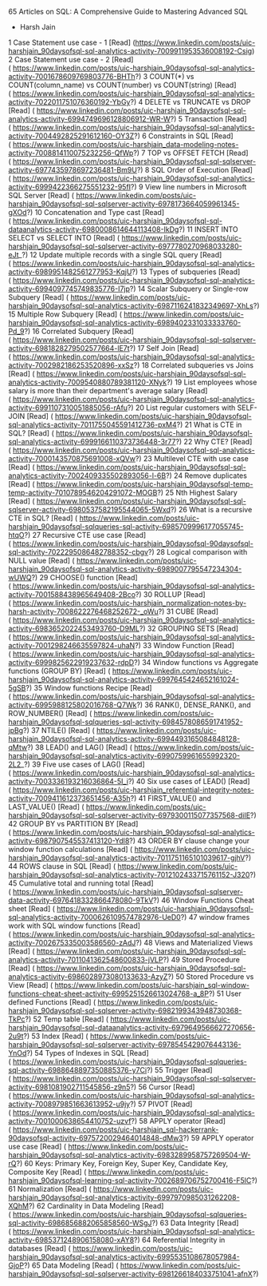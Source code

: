 65 Articles on SQL: 
A Comprehensive Guide to Mastering Advanced SQL 
- Harsh Jain

 1	Case Statement use case - 1	[Read]	(https://www.linkedin.com/posts/uic-harshjain_90daysofsql-sql-analytics-activity-7009911953536008192-Csig)
2	Case Statement use case - 2	[Read]	( https://www.linkedin.com/posts/uic-harshjain_90daysofsql-sql-analytics-activity-7001678609769803776-BHTh?)
3	COUNT(*) vs COUNT(column_name) vs COUNT(number) vs COUNT(string)	[Read]	( https://www.linkedin.com/posts/uic-harshjain_90daysofsql-sql-analytics-activity-7022011751076360192-YbGy?)
4	DELETE vs TRUNCATE vs DROP	[Read]	( https://www.linkedin.com/posts/uic-harshjain_90daysofsql-sql-analytics-activity-6994749696128806912-WR-W?)
5	Transaction	[Read]	( https://www.linkedin.com/posts/uic-harshjain_90daysofsql-sql-analytics-activity-7004492825291612160-OY3Z?)
6	Constraints in SQL	[Read]	( https://www.linkedin.com/posts/uic-harshjain_data-modeling-notes-activity-7008814110075232256-QfWp?)
7	TOP vs OFFSET FETCH	[Read]	( https://www.linkedin.com/posts/uic-harshjain_90daysofsql-sql-sqlserver-activity-6977435978697236481-Bm9U?)
8	SQL Order of Execution	[Read]	( https://www.linkedin.com/posts/uic-harshjain_90daysofsql-sql-analytics-activity-6999422366275551232-95fI?)
9	View line numbers in Microsoft SQL Server	[Read]	( https://www.linkedin.com/posts/uic-harshjain_90daysofsql-sql-sqlserver-activity-6978173664059961345-gXOd?)
10	Concatenation and Type cast	[Read]	( https://www.linkedin.com/posts/uic-harshjain_90daysofsql-sql-dataanalytics-activity-6980008614644113408-IkDg?)
11	INSERT INTO SELECT vs SELECT INTO	[Read]	( https://www.linkedin.com/posts/uic-harshjain_90daysofsql-sql-sqlserver-activity-6977780270968033280-eJt_?)
12	Update multiple records with a single SQL query	[Read]	( https://www.linkedin.com/posts/uic-harshjain_90daysofsql-sql-analytics-activity-6989951482561277953-KqjU?)
13	Types of subqueries	[Read]	( https://www.linkedin.com/posts/uic-harshjain_90daysofsql-sql-analytics-activity-6994097745749835776-I7jp?)
14	Scalar Subquery or Single-row Subquery	[Read]	( https://www.linkedin.com/posts/uic-harshjain_90daysofsql-sql-analytics-activity-6987116241832349697-XhLs?)
15	Multiple Row Subquery	[Read]	( https://www.linkedin.com/posts/uic-harshjain_90daysofsql-sql-analytics-activity-6989402331033333760-Pd_9?)
16	Correlated Subquery	[Read]	( https://www.linkedin.com/posts/uic-harshjain_90daysofsql-sql-sqlserver-activity-6981828279502577664-lE7t?)
17	Self Join	[Read]	( https://www.linkedin.com/posts/uic-harshjain_90daysofsql-sql-analytics-activity-7002982186253520896-xxSz?)
18	Correlated subqueries vs Joins	[Read]	( https://www.linkedin.com/posts/uic-harshjain_90daysofsql-sql-analytics-activity-7009540880789381120-XNyk?)
19	List employees whose salary is more than their department's average salary	[Read]	( https://www.linkedin.com/posts/uic-harshjain_90daysofsql-sql-analytics-activity-6991107310051885056-rAfu?)
20	List regular customers with SELF-JOIN	[Read]	( https://www.linkedin.com/posts/uic-harshjain_90daysofsql-sql-analytics-activity-7011755045591412736-pxM4?)
21	What is CTE in SQL?	[Read]	( https://www.linkedin.com/posts/uic-harshjain_90daysofsql-sql-analytics-activity-6999166110373736448-3r77?)
22	Why CTE?	[Read]	( https://www.linkedin.com/posts/uic-harshjain_90daysofsql-sql-analytics-activity-7000143570875691008-xQVw?)
23	Multilevel CTE with use case	[Read]	( https://www.linkedin.com/posts/uic-harshjain_90daysofsql-sql-analytics-activity-7002409335502893056-l-6B?)
24	Remove duplicates	[Read]	( https://www.linkedin.com/posts/uic-harshjain_90daysofsql-temp-temp-activity-7010789546204291072-MOGB?)
25	Nth Highest Salary	[Read]	( https://www.linkedin.com/posts/uic-harshjain_90daysofsql-sql-sqlserver-activity-6980537582195544065-5Wxd?)
26	What is a recursive CTE in SQL?	[Read]	( https://www.linkedin.com/posts/uic-harshjain_90daysofsql-sqlqueries-sql-activity-6985709996177055745-htqO?)
27	Recursive CTE use case	[Read]	( https://www.linkedin.com/posts/uic-harshjain_90daysofsql-90daysofsql-sql-activity-7022295086482788352-cbgv?)
28	Logical comparison with NULL value	[Read]	( https://www.linkedin.com/posts/uic-harshjain_90daysofsql-sql-analytics-activity-6989007795547234304-wUWQ?)
29	CHOOSE() function	[Read]	( https://www.linkedin.com/posts/uic-harshjain_90daysofsql-sql-analytics-activity-7001588438965649408-2Bco?)
30	ROLLUP	[Read]	( https://www.linkedin.com/posts/uic-harshjain_normalization-notes-by-harsh-activity-7008622276468252672-_oWu?)
31	CUBE	[Read]	( https://www.linkedin.com/posts/uic-harshjain_90daysofsql-sql-analytics-activity-6983652022453493760-D9ML?)
32	GROUPING SETS	[Read]	( https://www.linkedin.com/posts/uic-harshjain_90daysofsql-sql-analytics-activity-7001298246635597824-uhaN?)
33	Window Function	[Read]	( https://www.linkedin.com/posts/uic-harshjain_90daysofsql-sql-analytics-activity-6999825622919237632-rdpD?)
34	Window functions vs Aggregate functions (GROUP BY)	[Read]	( https://www.linkedin.com/posts/uic-harshjain_90daysofsql-sql-analytics-activity-6997645424652161024-5gSB?)
35	Window functions Recipe	[Read]	( https://www.linkedin.com/posts/uic-harshjain_90daysofsql-sql-analytics-activity-6995988125802016768-Q7Wk?)
36	RANK(), DENSE_RANK(), and ROW_NUMBER()	[Read]	( https://www.linkedin.com/posts/uic-harshjain_90daysofsql-sqlqueries-sql-activity-6984578086591741952-jpBg?)
37	NTILE()	[Read]	( https://www.linkedin.com/posts/uic-harshjain_90daysofsql-sql-analytics-activity-6994493165084848128-qMtw?)
38	LEAD() and LAG()	[Read]	( https://www.linkedin.com/posts/uic-harshjain_90daysofsql-sql-analytics-activity-6990759961655992320-2L2_?)
39	Five use cases of LAG()	[Read]	( https://www.linkedin.com/posts/uic-harshjain_90daysofsql-sql-analytics-activity-7003336193216036864-5I_i?)
40	Six use cases of LEAD()	[Read]	( https://www.linkedin.com/posts/uic-harshjain_referential-integrity-notes-activity-7009411612373651456-A35h?)
41	FIRST_VALUE() and LAST_VALUE()	[Read]	( https://www.linkedin.com/posts/uic-harshjain_90daysofsql-sql-sqlserver-activity-6979300115077357568-diIE?)
42	GROUP BY vs PARTITION BY	[Read]	( https://www.linkedin.com/posts/uic-harshjain_90daysofsql-sql-analytics-activity-6987907545537413120-Ydl8?)
43	ORDER BY clause change your window function calculations	[Read]	( https://www.linkedin.com/posts/uic-harshjain_90daysofsql-sql-analytics-activity-7011751165101039617-gjhV?)
44	ROWS clause in SQL	[Read]	( https://www.linkedin.com/posts/uic-harshjain_90daysofsql-sql-analytics-activity-7012102433715761152-J320?)
45	Cumulative total and running total	[Read]	( https://www.linkedin.com/posts/uic-harshjain_90daysofsql-sqlserver-data-activity-6976418332866478080-9TkV?)
46	Window Functions Cheat sheet	[Read]	( https://www.linkedin.com/posts/uic-harshjain_90daysofsql-sql-analytics-activity-7000626109574782976-UeD0?)
47	window frames work with SQL window functions	[Read]	( https://www.linkedin.com/posts/uic-harshjain_90daysofsql-sql-analytics-activity-7002675335003586560-zAdJ?)
48	Views and Materialized Views	[Read]	( https://www.linkedin.com/posts/uic-harshjain_90daysofsql-sql-analytics-activity-7011041362548600833-jVLP?)
49	Stored Procedure	[Read]	( https://www.linkedin.com/posts/uic-harshjain_90daysofsql-sql-analytics-activity-6986028973080133633-AzyZ?)
50	Stored Procedure vs View	[Read]	( https://www.linkedin.com/posts/uic-harshjain_sql-window-functions-cheat-sheet-activity-6995251526613024768-a_8P?)
51	User defined Functions	[Read]	( https://www.linkedin.com/posts/uic-harshjain_90daysofsql-sql-sqlserver-activity-6982199343948730368-TkPc?)
52	Temp table	[Read]	( https://www.linkedin.com/posts/uic-harshjain_90daysofsql-sql-dataanalytics-activity-6979649566627270656-2u9t?)
53	Index	[Read]	( https://www.linkedin.com/posts/uic-harshjain_90daysofsql-sql-sqlserver-activity-6978545429076443136-YnOd?)
54	Types of Indexes in SQL	[Read]	( https://www.linkedin.com/posts/uic-harshjain_90daysofsql-sqlqueries-sql-activity-6988648897350885376-y7Ci?)
55	Trigger	[Read]	( https://www.linkedin.com/posts/uic-harshjain_90daysofsql-sql-sqlserver-activity-6981081902711545856-z9n5?)
56	Cursor	[Read]	( https://www.linkedin.com/posts/uic-harshjain_90daysofsql-sql-analytics-activity-7008979851663613952-u9jy?)
57	PIVOT	[Read]	( https://www.linkedin.com/posts/uic-harshjain_90daysofsql-sql-analytics-activity-7001000638654410752-uzvf?)
58	APPLY operator	[Read]	( https://www.linkedin.com/posts/uic-harshjain_sql-hackerrank-90daysofsql-activity-6975720029464014848-dMw3?)
59	APPLY operator use case	[Read]	( https://www.linkedin.com/posts/uic-harshjain_90daysofsql-sql-analytics-activity-6983289958757269504-W-rQ?)
60	Keys: Primary Key, Foreign Key, Super Key, Candidate Key, Composite Key	[Read]	( https://www.linkedin.com/posts/uic-harshjain_90daysofsql-learning-sql-activity-7002689706752700416-F5lC?)
61	Normalization	[Read]	( https://www.linkedin.com/posts/uic-harshjain_90daysofsql-sql-analytics-activity-6997970985031262208-XQhM?)
62	Cardinality in Data Modeling	[Read]	( https://www.linkedin.com/posts/uic-harshjain_90daysofsql-sqlqueries-sql-activity-6986856882065858560-WSgJ?)
63	Data Integrity	[Read]	( https://www.linkedin.com/posts/uic-harshjain_90daysofsql-sql-analytics-activity-6985371248906158080-xAY8?)
64	Referential Integrity in databases	[Read]	( https://www.linkedin.com/posts/uic-harshjain_90daysofsql-sql-analytics-activity-6995535108678057984-GjoP?)
65	Data Modeling	[Read]	( https://www.linkedin.com/posts/uic-harshjain_90daysofsql-sql-sqlserver-activity-6981266184033751041-afnX?)
